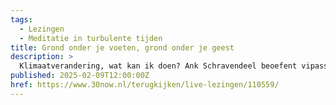 ```yaml
---
tags:
  - Lezingen
  - Meditatie in turbulente tijden
title: Grond onder je voeten, grond onder je geest
description: >
  Klimaatverandering, wat kan ik doen? Ank Schravendeel beoefent vipassana meditatie sinds 1988. Ze is betrokken bij het Vipassana centrum in Groningen, een sangha in Leeuwarden en is docent bij de Dhamma Verdiepings Cursus. Ze geeft sinds 2007 retraites, kijk bij op locatie voor het komende aanbod.
published: 2025-02-09T12:00:00Z
href: https://www.30now.nl/terugkijken/live-lezingen/110559/
---
```

